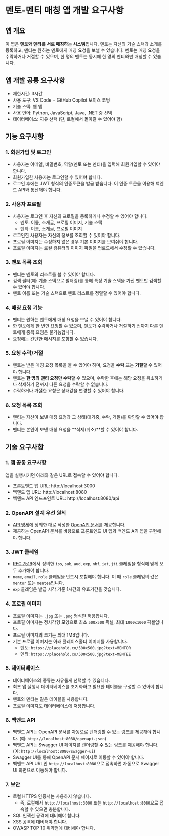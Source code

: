 # 멘토-멘티 매칭 앱 개발 요구사항

## 앱 개요

이 앱은 **멘토와 멘티를 서로 매칭하는 시스템**입니다. 멘토는 자신의 기술 스택과 소개를 등록하고, 멘티는 원하는 멘토에게 매칭 요청을 보낼 수 있습니다. 멘토는 매칭 요청을 수락하거나 거절할 수 있으며, 한 명의 멘토는 동시에 한 명의 멘티와만 매칭할 수 있습니다.

## 앱 개발 공통 요구사항

- 제한시간: 3시간
- 사용 도구: VS Code + GitHub Copilot 보이스 코딩
- 기술 스택: 웹 앱
- 사용 언어: Python, JavaScript, Java, .NET 중 선택
- 데이터베이스: 자유 선택 (단, 로컬에서 돌아갈 수 있어야 함)

## 기능 요구사항

### 1. 회원가입 및 로그인

- 사용자는 이메일, 비밀번호, 역할(멘토 또는 멘티)을 입력해 회원가입할 수 있어야 합니다.
- 회원가입한 사용자는 로그인할 수 있어야 합니다.
- 로그인 후에는 JWT 형식의 인증토큰을 발급 받습니다. 이 인증 토큰을 이용해 백엔드 API와 통신해야 합니다.

### 2. 사용자 프로필

- 사용자는 로그인 후 자신의 프로필을 등록하거나 수정할 수 있어야 합니다.
  - 멘토: 이름, 소개글, 프로필 이미지, 기술 스택
  - 멘티: 이름, 소개글, 프로필 이미지
- 로그인한 사용자는 자신의 정보를 조회할 수 있어야 합니다.
- 프로필 이미지는 수정하지 않은 경우 기본 이미지를 보여줘야 합니다.
- 프로필 이미지는 로컬 컴퓨터의 이미지 파일을 업로드해서 수정할 수 있습니다.

### 3. 멘토 목록 조회

- 멘티는 멘토의 리스트를 볼 수 있어야 합니다.
- 검색 필터(예: 기술 스택으로 필터링)를 통해 특정 기술 스택을 가진 멘토만 검색할 수 있어야 합니다.
- 멘토 이름 또는 기술 스택으로 멘토 리스트를 정렬할 수 있어야 합니다.

### 4. 매칭 요청 기능

- 멘티는 원하는 멘토에게 매칭 요청을 보낼 수 있어야 합니다.
- 한 멘토에게 한 번만 요청할 수 있으며, 멘토가 수락하거나 거절하기 전까지 다른 멘토에게 중복 요청은 불가능합니다.
- 요청에는 간단한 메시지를 포함할 수 있습니다.

### 5. 요청 수락/거절

- 멘토는 받은 매칭 요청 목록을 볼 수 있어야 하며, 요청을 **수락** 또는 **거절**할 수 있어야 합니다.
- 멘토는 **한 명의 멘티 요청만 수락**할 수 있으며, 수락한 후에는 해당 요청을 취소하거나 삭제하기 전까지 다른 요청을 수락할 수 없습니다.
- 수락하거나 거절한 요청은 상태값을 변경할 수 있어야 합니다.

### 6. 요청 목록 조회

- 멘티는 자신이 보낸 매칭 요청과 그 상태(대기중, 수락, 거절)를 확인할 수 있어야 합니다.
- 멘티는 본인이 보낸 매칭 요청을 **삭제(취소)**할 수 있어야 합니다.

## 기술 요구사항

### 1. 앱 공통 요구사항

앱을 실행시키면 아래와 같은 URL로 접속할 수 있어야 합니다.

- 프론트엔드 앱 URL: http://localhost:3000
- 백엔드 앱 URL: http://localhost:8080
- 백엔드 API 엔드포인트 URL: http://localhost:8080/api

### 2. OpenAPI 설계 우선 원칙

- [API 명세](./mentor-mentee-api-spec.md)에 정의한 대로 작성한 [OpenAPI 문서](./openapi.yaml)를 제공합니다.
- 제공하는 OpenAPI 문서를 바탕으로 프론트엔드 UI 앱과 백엔드 API 앱을 구현해야 합니다.

### 3. JWT 클레임

- [RFC 7519](https://datatracker.ietf.org/doc/html/rfc7519#section-4.1)에서 정의한 `iss`, `sub`, `aud`, `exp`, `nbf`, `iat`, `jti` 클레임을 형식에 맞게 모두 추가해야 합니다.
- `name`, `email`, `role` 클레임을 반드시 포함해야 합니다. 이 때 `role` 클레임의 값은 `mentor` 또는 `mentee`입니다.
- `exp` 클레임은 발급 시각 기준 1시간의 유효기간을 갖습니다.

### 4. 프로필 이미지

- 프로필 이미지는 `.jpg` 또는 `.png` 형식만 허용합니다.
- 프로필 이미지는 정사각형 모양으로 최소 `500x500` 픽셀, 최대 `1000x1000` 픽셀입니다.
- 프로필 이미지의 크기는 최대 1MB입니다.
- 기본 프로필 이미지는 아래 플레이스홀더 이미지를 사용합니다.
  - 멘토: `https://placehold.co/500x500.jpg?text=MENTOR`
  - 멘티: `https://placehold.co/500x500.jpg?text=MENTEE`

### 5. 데이터베이스

- 데이터베이스의 종류는 자유롭게 선택할 수 있습니다.
- 최초 앱 실행시 데이터베이스를 초기화하고 필요한 테이블을 구성할 수 있어야 합니다.
- 멘토와 멘티는 같은 테이블을 사용합니다.
- 프로필 이미지도 데이터베이스에 저장합니다.

### 6. 백엔드 API

- 백엔드 API는 OpenAPI 문서를 자동으로 렌더링할 수 있는 링크를 제공해야 합니다. (예: `http://localhost:8080/openapi.json`)
- 백엔드 API는 Swagger UI 페이지를 렌더링할 수 있는 링크를 제공해야 합니다. (예: `http://localhost:8080/swagger-ui`)
- Swagger UI를 통해 OpenAPI 문서 페이지로 이동할 수 있어야 합니다.
- 백엔드 API URL인 `http://localhost:8080`으로 접속하면 자동으로 Swagger UI 화면으로 이동해야 합니다.

### 7. 보안

- 로컬 HTTPS 인증서는 사용하지 않습니다.
  - 즉, 로컬에서 `http://localhost:3000` 또는 `http://localhost:8080`으로 접속할 수 있으면 충분합니다.
- SQL 인젝션 공격에 대비해야 합니다.
- XSS 공격에 대비해야 합니다.
- OWASP TOP 10 취약점에 대비해야 합니다.